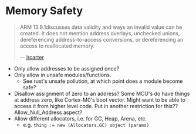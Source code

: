 # Memory Safety

> ARM 13.9.1discusses data validity and ways an invalid value can be created. It does not mention address overlays, unchecked unions, dereferencing address-to-access conversions, or dereferencing an access to reallocated memory.
>
> -- [jrcarter](https://www.reddit.com/r/ada/comments/mfle4d/not_counting_readbeforewrite_is_ada_memorysafe/)

* Only allow addresses to be assigned once?
* Only allow in unsafe modules/functions.
  * See rust's unsafe pollution, at which point does a module become safe?
* Disallow assignment of zero to an address? Some MCU's do have things at address zero, like Cortex-M0's boot vector. Might want to be able to access it from higher level code. Put in another restriction for this?? Allow_Null_Address aspect?
* Allow different allocators, i.e. for GC, Heap, Arena, etc.
  * e.g. ```thing := new (Allocators.GC) object (params)```
